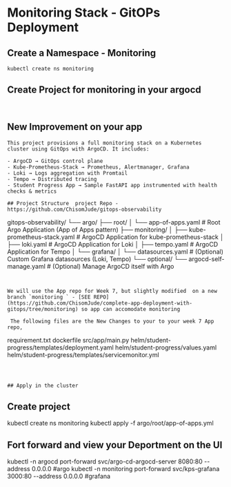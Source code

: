 # Monitoring Stack - GitOPs Deployment

## Create a Namespace - Monitoring

`kubectl create ns monitoring`

## Create Project for monitoring in your argocd 
```


```
## New Improvement on your app 

```
This project provisions a full monitoring stack on a Kubernetes cluster using GitOps with ArgoCD. It includes:

- ArgoCD → GitOps control plane
- Kube-Prometheus-Stack → Prometheus, Alertmanager, Grafana
- Loki → Logs aggregation with Promtail
- Tempo → Distributed tracing
- Student Progress App → Sample FastAPI app instrumented with health checks & metrics

## Project Structure  project Repo - https://github.com/ChisomJude/gitops-observability
```
gitops-observability/
└── argo/
    ├── root/
    │   └── app-of-apps.yaml        # Root Argo Application (App of Apps pattern)
    ├── monitoring/
    │   ├── kube-prometheus-stack.yaml # ArgoCD Application for kube-prometheus-stack
    │   ├── loki.yaml                  # ArgoCD Application for Loki
    │   ├── tempo.yaml                 # ArgoCD Application for Tempo
    │   └── grafana/
    │       └── datasources.yaml       # (Optional) Custom Grafana datasources (Loki, Tempo)
    └── optional/
        └── argocd-self-manage.yaml    # (Optional) Manage ArgoCD itself with Argo

```


We will use the App repo for Week 7, but slightly modified  on a new branch `monitoring ` - [SEE REPO](https://github.com/ChisomJude/complete-app-deployment-with-gitops/tree/monitoring) so app can accomodate monitoring

 The following files are the New Changes to your to your week 7 App repo, 
```
requirement.txt
dockerfile
src/app/main.py
helm/student-progress/templates/deployment.yaml
helm/student-progress/values.yaml
helm/student-progress/templates/servicemonitor.yml
```



## Apply in the cluster 
```
## Create project
kubectl create ns monitoring
kubectl apply -f argo/root/app-of-apps.yml


## Fort forward  and view your Deportment on the UI
kubectl -n argocd port-forward svc/argo-cd-argocd-server 8080:80 --address 0.0.0.0  #argo
kubectl -n monitoring port-forward svc/kps-grafana 3000:80 --address 0.0.0.0 #grafana

```
